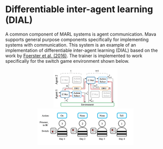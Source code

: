 # Differentiable inter-agent learning (DIAL)

A common component of MARL systems is agent communication. Mava supports general purpose components specifically for implementing systems with communication. This system is an example of an implementation of differentiable inter-agent learning (DIAL) based on the work by [Foerster et al. (2016)][Foerster et al., 2016]. The trainer is implemented to work specifically for the switch game environment shown below.

<p style="text-align:center;">
<img src="../../../../docs/images/dial.png" width="40%">
<img src="../../../../docs/images/switchgame.png" width="60%">
</p>

[Foerster et al., 2016]: https://arxiv.org/abs/1605.06676
